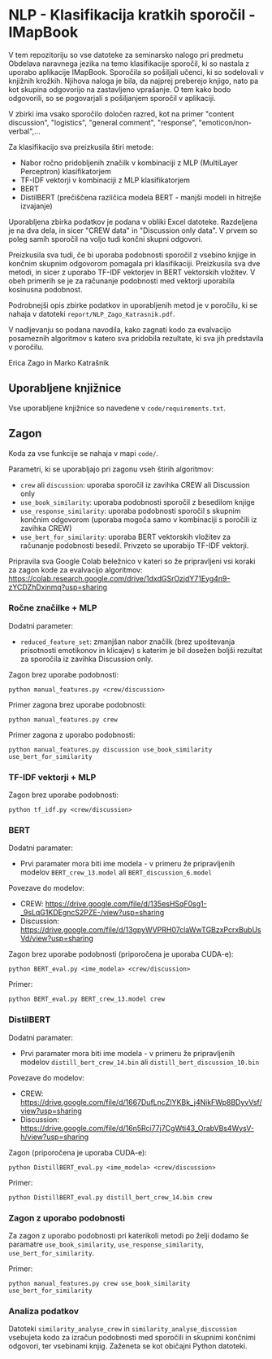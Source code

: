 # NLP - Klasifikacija kratkih sporočil - IMapBook

V tem repozitoriju so vse datoteke za seminarsko nalogo pri predmetu Obdelava naravnega jezika na temo klasifikacije 
sporočil, ki so nastala z uporabo aplikacije IMapBook. Sporočila so pošiljali učenci, ki so sodelovali v knjižnih
krožkih. Njihova naloga je bila, da najprej preberejo knjigo, nato pa kot skupina odgovorijo na zastavljeno vprašanje.
O tem kako bodo odgovorili, so se pogovarjali s pošiljanjem sporočil v aplikaciji.

V zbirki ima vsako sporočilo določen razred, kot na primer "content discussion", "logistics", "general comment", "response",
"emoticon/non-verbal",...

Za klasifikacijo sva preizkusila štiri metode:
- Nabor ročno pridobljenih značilk v kombinaciji z MLP (MultiLayer Perceptron) klasifikatorjem
- TF-IDF vektorji v kombinaciji z MLP klasifikatorjem
- BERT
- DistilBERT (prečiščena različica modela BERT - manjši modeli in hitrejše izvajanje)

Uporabljena zbirka podatkov je podana v obliki Excel datoteke. Razdeljena je na dva dela, in sicer "CREW data" in
"Discussion only data". V prvem so poleg samih sporočil na voljo tudi končni skupni odgovori.

Preizkusila sva tudi, če bi uporaba podobnosti sporočil z vsebino knjige in končnim skupnim odgovorom pomagala pri
klasifikaciji. Preizkusila sva dve metodi, in sicer z uporabo TF-IDF vektorjev in  BERT
vektorskih vložitev. V obeh primerih se je za računanje podobnosti med vektorji uporabila kosinusna podobnost.

Podrobnejši opis zbirke podatkov in uporabljenih metod je v poročilu, ki se nahaja v datoteki 
`report/NLP_Zago_Katrasnik.pdf`.

V nadljevanju so podana navodila, kako zagnati kodo za evalvacijo posameznih algoritmov s katero sva pridobila
rezultate, ki sva jih predstavila v poročilu.

Erica Zago in Marko Katrašnik

## Uporabljene knjižnice

Vse uporabljene knjižnice so navedene v `code/requirements.txt`.

## Zagon

Koda za vse funkcije se nahaja v mapi `code/`.

Parametri, ki se uporabljajo pri zagonu vseh štirih algoritmov:
- `crew` ali `discussion`: uporaba sporočil iz zavihka CREW ali Discussion only
- `use_book_similarity`: uporaba podobnosti sporočil z besedilom knjige
- `use_response_similarity`: uporaba podobnosti sporočil s skupnim končnim odgovorom (uporaba mogoča samo v kombinaciji s poročili iz zavihka CREW)
- `use_bert_for_similarity`: uporaba BERT vektorskih vložitev za računanje podobnosti besedil. Privzeto se uporabijo TF-IDF vektorji.

Pripravila sva Google Colab beležnico v kateri so že pripravljeni vsi koraki za zagon kode za evalvacijo algoritmov: 
https://colab.research.google.com/drive/1dxdGSrOzjdY71Eyg4n9-zYCDZhDxinmq?usp=sharing

### Ročne značilke + MLP

Dodatni parameter:
- `reduced_feature_set`: zmanjšan nabor značilk (brez upoštevanja prisotnosti emotikonov in klicajev) s katerim je bil dosežen
boljši rezultat za sporočila iz zavihka Discussion only.

Zagon brez uporabe podobnosti:

```
python manual_features.py <crew/discussion>
```

Primer zagona brez uporabe podobnosti:

```
python manual_features.py crew
```

Primer zagona z uporabo podobnosti:

```
python manual_features.py discussion use_book_similarity use_bert_for_similarity
```

### TF-IDF vektorji + MLP

Zagon brez uporabe podobnosti:

```
python tf_idf.py <crew/discussion>
```

### BERT

Dodatni paramater:
- Prvi paramater mora biti ime modela - v primeru že pripravljenih modelov `BERT_crew_13.model` ali `BERT_discussion_6.model`

Povezave do modelov:
- CREW: https://drive.google.com/file/d/135esHSqF0sg1-_9sLqG1KDEgncS2PZE-/view?usp=sharing
- Discussion: https://drive.google.com/file/d/13gpyWVPRH07claWwTGBzxPcrxBubUsVd/view?usp=sharing

Zagon brez uporabe podobnosti (priporočena je uporaba CUDA-e):

```
python BERT_eval.py <ime_modela> <crew/discussion>
```

Primer:
```
python BERT_eval.py BERT_crew_13.model crew
```

### DistilBERT

Dodatni paramater:
- Prvi paramater mora biti ime modela - v primeru že pripravljenih modelov `distill_bert_crew_14.bin` ali `distill_bert_discussion_10.bin`

Povezave do modelov:
- CREW: https://drive.google.com/file/d/1667DufLncZIYKBk_j4NikFWp8BDyvVsf/view?usp=sharing
- Discussion: https://drive.google.com/file/d/16n5Rci77j7CgWti43_OrabVBs4WysV-h/view?usp=sharing

Zagon (priporočena je uporaba CUDA-e):

```
python DistillBERT_eval.py <ime_modela> <crew/discussion>
```

Primer:
```
python DistillBERT_eval.py distill_bert_crew_14.bin crew
```

### Zagon z uporabo podobnosti

Za zagon z uporabo podobnosti pri katerikoli metodi po želji dodamo še paramatre `use_book_similarity`, 
`use_response_similarity`, `use_bert_for_similarity`.

Primer:

```
python manual_features.py crew use_book_similarity use_bert_for_similarity
```

### Analiza podatkov

Datoteki `similarity_analyse_crew` in `similarity_analyse_discussion` vsebujeta kodo za 
izračun podobnosti med sporočili in skupnimi končnimi odgovori, ter vsebinami knjig. Zaženeta 
se kot običajni Python datoteki.
